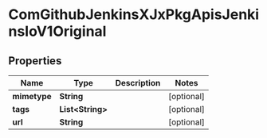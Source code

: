 
# ComGithubJenkinsXJxPkgApisJenkinsIoV1Original

## Properties
Name | Type | Description | Notes
------------ | ------------- | ------------- | -------------
**mimetype** | **String** |  |  [optional]
**tags** | **List&lt;String&gt;** |  |  [optional]
**url** | **String** |  |  [optional]




